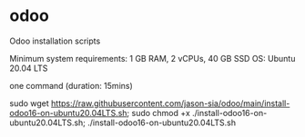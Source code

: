 # odoo
Odoo installation scripts

Minimum system requirements: 1 GB RAM, 2 vCPUs, 40 GB SSD
OS: Ubuntu 20.04 LTS

one command (duration: 15mins)

sudo wget https://raw.githubusercontent.com/jason-sia/odoo/main/install-odoo16-on-ubuntu20.04LTS.sh; sudo chmod +x ./install-odoo16-on-ubuntu20.04LTS.sh;  ./install-odoo16-on-ubuntu20.04LTS.sh

